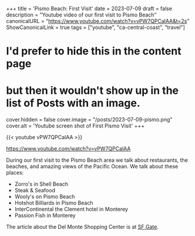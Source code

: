 +++
title = 'Pismo Beach: First Visit'
date = 2023-07-09
draft = false
description = "Youtube video of our first visit to Pismo Beach"
canonicalURL = "https://www.youtube.com/watch?v=vPW7QPCalAA&t=2s"
ShowCanonicalLink = true
tags = ["youtube", "ca-central-coast", "travel"]

# I'd prefer to hide this in the content page 
# but then it wouldn't show up in the list of Posts with an image.
cover.hidden = false
cover.image = "/posts/2023-07-09-pismo.png"
cover.alt = 'Youtube screen shot of First Pismo Visit'
+++

{{< youtube vPW7QPCalAA >}}

https://www.youtube.com/watch?v=vPW7QPCalAA

During our first visit to the Pismo Beach area we talk about restaurants, the
beaches, and amazing views of the Pacific Ocean. We talk about these places:

* Zorro's in Shell Beach
* Steak & Seafood
* Wooly's on Pismo Beach
* Hotshot Billiards in Pismo Beach
* InterContinental the Clement hotel in Monterey
* Passion Fish in Monterey

The article about the Del Monte Shopping Center is at [SF Gate](https://www.sfgate.com/centralcoast/article/monterey-mall-del-monte-landmark-status-18173207.php).
